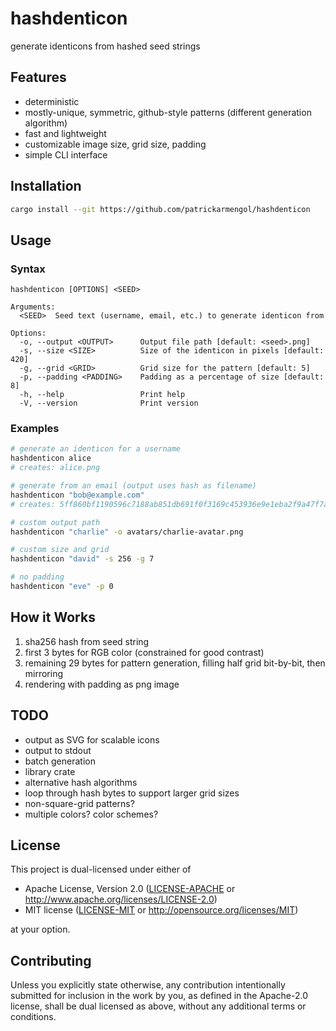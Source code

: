 # hashdenticon

generate identicons from hashed seed strings

## Features

- deterministic
- mostly-unique, symmetric, github-style patterns (different generation algorithm)
- fast and lightweight
- customizable image size, grid size, padding
- simple CLI interface

## Installation

```bash
cargo install --git https://github.com/patrickarmengol/hashdenticon
```

## Usage

### Syntax

```
hashdenticon [OPTIONS] <SEED>

Arguments:
  <SEED>  Seed text (username, email, etc.) to generate identicon from

Options:
  -o, --output <OUTPUT>      Output file path [default: <seed>.png]
  -s, --size <SIZE>          Size of the identicon in pixels [default: 420]
  -g, --grid <GRID>          Grid size for the pattern [default: 5]
  -p, --padding <PADDING>    Padding as a percentage of size [default: 8]
  -h, --help                 Print help
  -V, --version              Print version
```

### Examples

```bash
# generate an identicon for a username
hashdenticon alice
# creates: alice.png

# generate from an email (output uses hash as filename)
hashdenticon "bob@example.com"
# creates: 5ff860bf1190596c7188ab851db691f0f3169c453936e9e1eba2f9a47f7a0018.png

# custom output path
hashdenticon "charlie" -o avatars/charlie-avatar.png

# custom size and grid
hashdenticon "david" -s 256 -g 7

# no padding
hashdenticon "eve" -p 0
```

## How it Works

1. sha256 hash from seed string
2. first 3 bytes for RGB color (constrained for good contrast)
3. remaining 29 bytes for pattern generation, filling half grid bit-by-bit, then mirroring
4. rendering with padding as png image

## TODO

- output as SVG for scalable icons
- output to stdout
- batch generation
- library crate
- alternative hash algorithms
- loop through hash bytes to support larger grid sizes
- non-square-grid patterns?
- multiple colors? color schemes?

## License

This project is dual-licensed under either of

- Apache License, Version 2.0 ([LICENSE-APACHE](LICENSE-APACHE) or http://www.apache.org/licenses/LICENSE-2.0)
- MIT license ([LICENSE-MIT](LICENSE-MIT) or http://opensource.org/licenses/MIT)

at your option.

## Contributing

Unless you explicitly state otherwise, any contribution intentionally submitted
for inclusion in the work by you, as defined in the Apache-2.0 license, shall be
dual licensed as above, without any additional terms or conditions.
